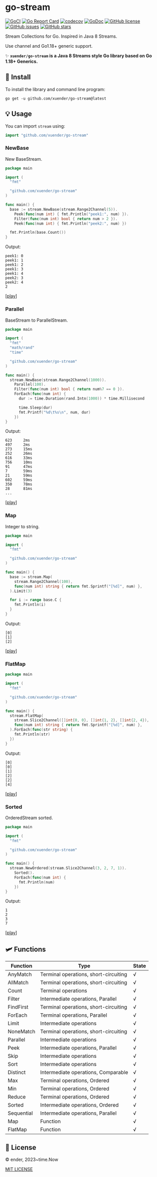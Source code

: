 # go-stream

[![GoCI][action-svg]][action-url]
[![Go Report Card][goreport-svg]][goreport-url]
[![codecov][codecov-svg]][codecov-url]
[![GoDoc][godoc-svg]][godoc-url]
[![GitHub license][license-svg]][license-url]
[![GitHub issues][issues-svg]][issues-url]
[![GitHub stars][stars-svg]][stars-url]

Stream Collections for Go. Inspired in Java 8 Streams.

Use channel and Go1.18+ generic support.

✨ **`xuender/go-stream` is a Java 8 Streams style Go library based on Go 1.18+ Generics.**

## 🚀 Install

To install the library and command line program:

```shell
go get -u github.com/xuender/go-stream@latest
```

## 💡 Usage

You can import `stream` using:

```go
import "github.com/xuender/go-stream"
```

### NewBase

New BaseStream.

```go
package main

import (
  "fmt"

  "github.com/xuender/go-stream"
)

func main() {
  base := stream.NewBase(stream.Range2Channel(5)).
    Peek(func(num int) { fmt.Println("peek1:", num) }).
    Filter(func(num int) bool { return num > 2 }).
    Peek(func(num int) { fmt.Println("peek2:", num) })

  fmt.Println(base.Count())
}
```

Output:

```shell
peek1: 0
peek1: 1
peek1: 2
peek1: 3
peek1: 4
peek2: 3
peek2: 4
2
```

[[play](https://go.dev/play/p/LxULGyhWCi7)]

### Parallel

BaseStream to ParallelStream.

```go
package main

import (
  "fmt"
  "math/rand"
  "time"

  "github.com/xuender/go-stream"
)

func main() {
  stream.NewBase(stream.Range2Channel(1000)).
    Parallel(100).
    Filter(func(num int) bool { return num%7 == 0 }).
    ForEach(func(num int) {
      dur := time.Duration(rand.Intn(1000)) * time.Millisecond

      time.Sleep(dur)
      fmt.Printf("%d\t%s\n", num, dur)
    })
}
```

Output:

```shell
623     2ms
497     2ms
273     15ms
252     26ms
616     33ms
756     10ms
91      47ms
7       59ms
21      59ms
602     59ms
350     78ms
28      81ms
...
```

[[play](https://go.dev/play/p/S23mcPB_URv)]

### Map

Integer to string.

```go
package main

import (
  "fmt"

  "github.com/xuender/go-stream"
)

func main() {
  base := stream.Map(
    stream.Range2Channel(100),
    func(num int) string { return fmt.Sprintf("[%d]", num) },
  ).Limit(3)

  for i := range base.C {
    fmt.Println(i)
  }
}
```

Output:

```shell
[0]
[1]
[2]
```

[[play](https://go.dev/play/p/5QlT-D-Cv3V)]

### FlatMap

```go
package main

import (
  "fmt"

  "github.com/xuender/go-stream"
)

func main() {
  stream.FlatMap(
    stream.Slice2Channel([]int{0, 0}, []int{1, 2}, []int{2, 4}),
    func(num int) string { return fmt.Sprintf("[%d]", num) },
  ).ForEach(func(str string) {
    fmt.Println(str)
  })
}
```

Output:

```shell
[0]
[0]
[1]
[2]
[2]
[4]
```

[[play](https://go.dev/play/p/HXeeZOOkD2y)]

### Sorted

OrderedStream sorted.

```go
package main

import (
  "fmt"

  "github.com/xuender/go-stream"
)

func main() {
  stream.NewOrdered(stream.Slice2Channel(3, 2, 7, 1)).
    Sorted().
    ForEach(func(num int) {
      fmt.Println(num)
    })
}
```

Output:

```shell
1
2
3
7
```

[[play](https://go.dev/play/p/mSrDBfV_-d1)]

## 🛩 Functions

| Function | Type | State |
| - | - | - |
| AnyMatch | Terminal operations, short-circuiting | √ |
| AllMatch | Terminal operations, short-circuiting | √ |
| Count | Terminal operations | √ |
| Filter | Intermediate operations, Parallel | √ |
| FindFirst | Terminal operations, short-circuiting | √ |
| ForEach | Terminal operations, Parallel | √ |
| Limit | Intermediate operations | √ |
| NoneMatch | Terminal operations, short-circuiting | √ |
| Parallel | Intermediate operations | √ |
| Peek | Intermediate operations, Parallel | √ |
| Skip | Intermediate operations | √ |
| Sort | Intermediate operations | √ |
| Distinct | Intermediate operations, Comparable | √ |
| Max | Terminal operations, Ordered | √ |
| Min | Terminal operations, Ordered | √ |
| Reduce | Terminal operations, Ordered | √ |
| Sorted | Intermediate operations, Ordered | √ |
| Sequential | Intermediate operations, Parallel | √ |
| Map | Function | √ |
| FlatMap | Function | √ |

## 📝 License

© ender, 2023~time.Now

[MIT LICENSE](https://github.com/xuender/go-stream/blob/master/LICENSE)

[action-url]: https://github.com/xuender/go-stream/actions
[action-svg]: https://github.com/xuender/go-stream/workflows/Go/badge.svg

[goreport-url]: https://goreportcard.com/report/github.com/xuender/go-stream
[goreport-svg]: https://goreportcard.com/badge/github.com/xuender/go-stream

[codecov-url]: https://codecov.io/gh/xuender/go-stream
[codecov-svg]: https://codecov.io/gh/xuender/go-stream/branch/master/graph/badge.svg?token=KCNTIM7DLH

[godoc-url]: https://pkg.go.dev/github.com/xuender/go-stream
[godoc-svg]: https://godoc.org/github.com/xuender/go-stream?status.svg

[license-url]: https://github.com/xuender/go-stream/blob/main/LICENSE
[license-svg]: https://img.shields.io/github/license/xuender/go-stream

[issues-url]: https://github.com/xuender/go-stream/issues
[issues-svg]: https://img.shields.io/github/issues/xuender/go-stream

[stars-url]: https://github.com/xuender/gostream/stargazers
[stars-svg]: https://img.shields.io/github/stars/xuender/go-stream
